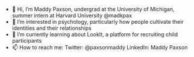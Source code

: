 - 👋 Hi, I’m Maddy Paxson, undergrad at the University of Michigan, summer intern at Harvard University @madkpax
- 👀 I’m interested in psychology, particularly how people cultivate their identities and their relationships
- 🌱 I’m currently learning about LookIt, a platform for recruiting child participants
- 📫 How to reach me: Twitter: @paxsonmaddy LinkedIn: Maddy Paxson

<!---
madkpax/madkpax is a ✨ special ✨ repository because its `README.md` (this file) appears on your GitHub profile.
You can click the Preview link to take a look at your changes.
--->
